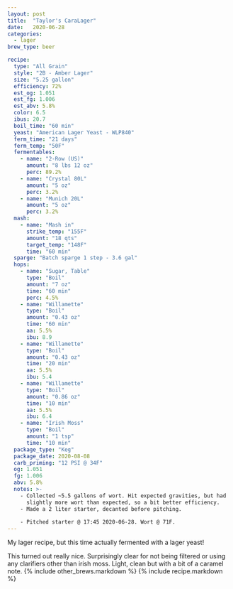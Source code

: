 ```yaml
---
layout: post
title:  "Taylor's CaraLager"
date:   2020-06-28
categories:
  - lager
brew_type: beer

recipe:
  type: "All Grain"
  style: "2B - Amber Lager"
  size: "5.25 gallon"
  efficiency: 72%
  est_og: 1.051
  est_fg: 1.006
  est_abv: 5.8%
  color: 6.5
  ibus: 20.7
  boil_time: "60 min"
  yeast: "American Lager Yeast - WLP840"
  ferm_time: "21 days"
  ferm_temp: "50F"
  fermentables: 
    - name: "2-Row (US)"
      amount: "8 lbs 12 oz"
      perc: 89.2%
    - name: "Crystal 80L"
      amount: "5 oz"
      perc: 3.2%
    - name: "Munich 20L"
      amount: "5 oz"
      perc: 3.2%
  mash: 
    - name: "Mash in"
      strike_temp: "155F"
      amount: "18 qts"
      target_temp: "148F"
      time: "60 min"
  sparge: "Batch sparge 1 step - 3.6 gal"
  hops:
    - name: "Sugar, Table"
      type: "Boil"
      amount: "7 oz"
      time: "60 min"
      perc: 4.5%
    - name: "Willamette"
      type: "Boil"
      amount: "0.43 oz"
      time: "60 min"
      aa: 5.5%
      ibu: 8.9
    - name: "Willamette"
      type: "Boil"
      amount: "0.43 oz"
      time: "20 min"
      aa: 5.5%
      ibu: 5.4
    - name: "Willamette"
      type: "Boil"
      amount: "0.86 oz"
      time: "10 min"
      aa: 5.5%
      ibu: 6.4
    - name: "Irish Moss"
      type: "Boil"
      amount: "1 tsp"
      time: "10 min"
  package_type: "Keg"
  package_date: 2020-08-08
  carb_priming: "12 PSI @ 34F"
  og: 1.051
  fg: 1.006
  abv: 5.8%
  notes: >-
    - Collected ~5.5 gallons of wort. Hit expected gravities, but had
      slightly more wort than expected, so a bit better efficiency.
    - Made a 2 liter starter, decanted before pitching.
    
    - Pitched starter @ 17:45 2020-06-28. Wort @ 71F.
---
```

My lager recipe, but this time actually fermented with a lager yeast!

This turned out really nice. Surprisingly clear for not being filtered or using any clarifiers other than irish moss. Light, clean but with a bit of a caramel note.
{% include other_brews.markdown %}
{% include recipe.markdown %}
